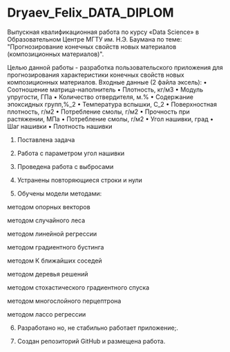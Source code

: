 # Dryaev_Felix_DATA_DIPLOM
Выпускная квалификационная работа по курсу «Data Science» в Образовательном Центре МГТУ им. Н.Э. Баумана по теме: "Прогнозирование конечных свойств новых материалов (композиционных материалов)".

Целью данной работы - разработка пользовательского приложения для прогнозирования характеристики конечных свойств новых композиционных материалов.
Входные данные (2 файла эксель):
•	Соотношение матрица-наполнитель
•	Плотность, кг/м3
•	Модуль упругости, ГПа
•	Количество отвердителя, м.%
•	Содержание эпоксидных групп,%_2
•	Температура вспышки, С_2
•	Поверхностная плотность, г/м2
•	Потребление смолы, г/м2
•	Прочность при растяжении, МПа
•	Потребление смолы, г/м2
•	Угол нашивки, град
•	Шаг нашивки
•	Плотность нашивки

1) Поставлена задача

2) Работа с параметром угол нашивки

3) Проведена работа с выбросами

4) Устранены повторяющиеся строки и нули

5) Обучены модели методами:

методом опорных векторов

методом случайного леса

методом линейной регрессии

методом градиентного бустинга

методом К ближайших соседей

методом деревья решений

методом стохастического градиентного спуска

методом многослойного перцептрона

методом лассо регрессии

6) Разработано но, не стабильно работает приложение;.

7) Создан репозиторий GitHub и размещена работа.
